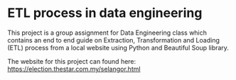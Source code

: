 # ETL process in data engineering
This project is a group assignment for Data Engineering class which contains an end to end guide on Extraction, Transformation and Loading (ETL) process from a local website using Python and Beautiful Soup library.

The website for this project can found here:
https://election.thestar.com.my/selangor.html

